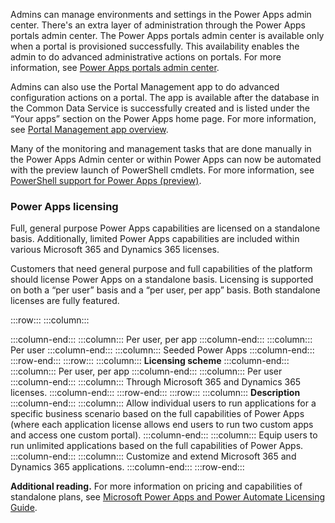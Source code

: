 Admins can manage environments and settings in the Power Apps admin center. There's an extra layer of administration through the Power Apps portals admin center. The Power Apps portals admin center is available only when a portal is provisioned successfully. This availability enables the admin to do advanced administrative actions on portals. For more information, see [Power Apps portals admin center](https://docs.microsoft.com/powerapps/maker/portals/admin/admin-overview?azure-portal=true).

Admins can also use the Portal Management app to do advanced configuration actions on a portal. The app is available after the database in the Common Data Service is successfully created and is listed under the “Your apps” section on the Power Apps home page. For more information, see [Portal Management app overview](https://docs.microsoft.com/powerapps/maker/portals/configure/configure-portal?azure-portal=true).

Many of the monitoring and management tasks that are done manually in the Power Apps Admin center or within Power Apps can now be automated with the preview launch of PowerShell cmdlets. For more information, see [PowerShell support for Power Apps (preview)](https://docs.microsoft.com/power-platform/admin/powerapps-powershell?azure-portal=true).

### Power Apps licensing

Full, general purpose Power Apps capabilities are licensed on a standalone basis. Additionally, limited Power Apps capabilities are included within various Microsoft 365 and Dynamics 365 licenses.

Customers that need general purpose and full capabilities of the platform should license Power Apps on a standalone basis. Licensing is supported on both a “per user” basis and a “per user, per app” basis. Both standalone licenses are fully featured.

:::row:::
  :::column:::
    
  :::column-end:::
  :::column:::
    Per user, per app
  :::column-end:::
  :::column:::
    Per user
  :::column-end:::
  :::column:::
    Seeded Power Apps
  :::column-end:::
:::row-end:::
:::row:::
  :::column:::
    **Licensing scheme**
  :::column-end:::
  :::column:::
    Per user, per app
  :::column-end:::
  :::column:::
    Per user
  :::column-end:::
  :::column:::
    Through Microsoft 365 and Dynamics 365 licenses.
  :::column-end:::
:::row-end:::
:::row:::
  :::column:::
    **Description**
  :::column-end:::
  :::column:::
    Allow individual users to run applications for a specific business scenario based on the full capabilities of Power Apps (where each application license allows end users to run two custom apps and access one custom portal).
  :::column-end:::
  :::column:::
    Equip users to run unlimited applications based on the full capabilities of Power Apps.
  :::column-end:::
  :::column:::
    Customize and extend Microsoft 365 and Dynamics 365 applications.
  :::column-end:::
:::row-end:::


**Additional reading.** For more information on pricing and capabilities of standalone plans, see [Microsoft Power Apps and Power Automate Licensing Guide](https://go.microsoft.com/fwlink/?linkid=2085130?azure-portal=true).
